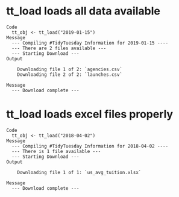 # tt_load loads all data available

    Code
      tt_obj <- tt_load("2019-01-15")
    Message
      --- Compiling #TidyTuesday Information for 2019-01-15 ----
      --- There are 2 files available ---
      --- Starting Download ---
    Output
      
      	Downloading file 1 of 2: `agencies.csv`
      	Downloading file 2 of 2: `launches.csv`
      
    Message
      --- Download complete ---

# tt_load loads excel files properly

    Code
      tt_obj <- tt_load("2018-04-02")
    Message
      --- Compiling #TidyTuesday Information for 2018-04-02 ----
      --- There is 1 file available ---
      --- Starting Download ---
    Output
      
      	Downloading file 1 of 1: `us_avg_tuition.xlsx`
      
    Message
      --- Download complete ---

